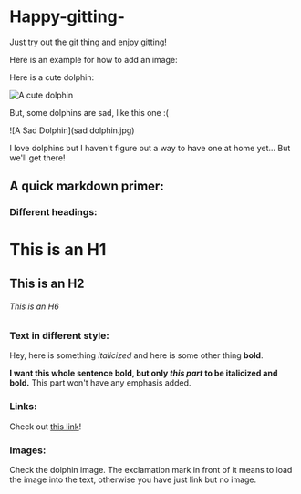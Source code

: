 # Happy-gitting-

Just try out the git thing and enjoy gitting!

Here is an example for how to add an image:

Here is a cute dolphin:

![A cute dolphin](cute-dolphin.jpg)

But, some dolphins are sad, like this one :(

![A Sad Dolphin](sad dolphin.jpg)

I love dolphins but I haven't figure out a way to have one at home
yet...  But we'll get there!


## A quick markdown primer:

### Different headings:

# This is an H1
## This is an H2
###### This is an H6


### Text in different style:

Hey, here is something *italicized* and here is some other thing
**bold**.

__I want this whole sentence bold, but only *this part* to be
italicized and bold.__ This part won't have any emphasis added.

### Links:

Check out [this
link](https://canvas.uw.edu/courses/1449798/pages/course-schedule)!

### Images: 

Check the dolphin image.  The exclamation mark in front of it means
to load the image into the text, otherwise you have just link but no
image. 
